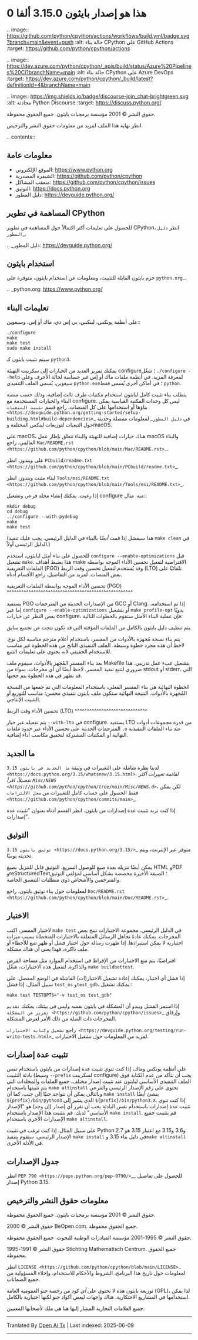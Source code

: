 هذا هو إصدار بايثون 3.15.0 ألفا 0
=====================================

.. image:: https://github.com/python/cpython/actions/workflows/build.yml/badge.svg?branch=main&event=push
   :alt: حالة بناء CPython على GitHub Actions
   :target: https://github.com/python/cpython/actions

.. image:: https://dev.azure.com/python/cpython/_apis/build/status/Azure%20Pipelines%20CI?branchName=main
   :alt: حالة بناء CPython على Azure DevOps
   :target: https://dev.azure.com/python/cpython/_build/latest?definitionId=4&branchName=main

.. image:: https://img.shields.io/badge/discourse-join_chat-brightgreen.svg
   :alt: محادثة Python Discourse
   :target: https://discuss.python.org/


حقوق النشر © 2001 مؤسسة برمجيات بايثون. جميع الحقوق محفوظة.

انظر نهاية هذا الملف لمزيد من معلومات حقوق النشر والترخيص.

.. contents::

معلومات عامة
-------------------

- الموقع الإلكتروني: https://www.python.org
- الشيفرة المصدرية: https://github.com/python/cpython
- متعقب المشاكل: https://github.com/python/cpython/issues
- التوثيق: https://docs.python.org
- دليل المطور: https://devguide.python.org/

المساهمة في تطوير CPython
-----------------------

للحصول على تعليمات أكثر اكتمالاً حول المساهمة في تطوير CPython،
انظر `دليل المطور`_.

.. _دليل المطور: https://devguide.python.org/

استخدام بايثون
------------

حزم بايثون القابلة للتثبيت، ومعلومات عن استخدام بايثون، متوفرة على
`python.org`_.

.. _python.org: https://www.python.org/

تعليمات البناء
------------------

على أنظمة يونكس، لينكس، بي إس دي، ماك أو إس، وسيغوين::

    ./configure
    make
    make test
    sudo make install

سيتم تثبيت بايثون كـ ``python3``.

يمكنك تمرير العديد من الخيارات إلى سكريبت التهيئة configure؛ شغّل ``./configure --help``
لمعرفة المزيد. في أنظمة ملفات ماك أو إس غير حساسة لحالة الأحرف وعلى سيغوين،
يُسمى الملف التنفيذي ``python.exe``؛ في أماكن أخرى يُسمى فقط ``python``.

يتطلب بناء تثبيت كامل لبايثون استخدام مكتبات طرف ثالث إضافية، وذلك حسب منصة البناء
والخيارات المستخدمة مع configure. ليس كل وحدات المكتبة القياسية يمكن بناؤها أو
استخدامها على كل المنصات. راجع قسم
`تثبيت التبعيات <https://devguide.python.org/getting-started/setup-building.html#build-dependencies>`_
في `دليل المطور`_ لمعلومات مفصلة وحديثة حول
التبعيات لتوزيعات لينكس المختلفة وmacOS.

على macOS، هناك خيارات إضافية للتهيئة والبناء تتعلق بإطار عمل macOS والبناء العالمي.
راجع `Mac/README.rst
<https://github.com/python/cpython/blob/main/Mac/README.rst>`_.

على ويندوز، انظر `PCbuild/readme.txt
<https://github.com/python/cpython/blob/main/PCbuild/readme.txt>`_.

لبناء مثبت ويندوز، انظر `Tools/msi/README.txt
<https://github.com/python/cpython/blob/main/Tools/msi/README.txt>`_.

إذا رغبت، يمكنك إنشاء مجلد فرعي وتشغيل configure منه.
مثال::

    mkdir debug
    cd debug
    ../configure --with-pydebug
    make
    make test

(هذا سيفشل إذا قمت *أيضًا* بالبناء في الدليل الرئيسي. يجب عليك تنفيذ
``make clean`` في الدليل الرئيسي أولاً.)

للحصول على بناء أمثل لبايثون، استخدم ``configure --enable-optimizations``
قبل تشغيل ``make``. هذا يضبط أهداف make الافتراضية لتفعيل
تحسين الأداء الموجه بواسطة الملفات التعريفية (PGO) وقد يُستخدم لتفعيل تحسين وقت الربط (LTO)
تلقائيًا على بعض المنصات. لمزيد من التفاصيل، راجع الأقسام أدناه.

تحسين الأداء الموجه بواسطة الملفات التعريفية (PGO)
^^^^^^^^^^^^^^^^^^^^^^^^^^^^^^^^^^^^^^^^^^^^^^^^^^^^

يستفيد PGO من الإصدارات الحديثة من المترجمات GCC أو Clang. إذا تم استخدامه،
إما عبر ``configure --enable-optimizations`` أو بتشغيل
``make profile-opt`` يدويًا بغض النظر عن خيارات configure، فإن عملية البناء الأمثل
ستقوم بالخطوات التالية:

يتم تنظيف دليل بايثون بالكامل من الملفات المؤقتة التي قد تكون نتجت
عن تجميع سابق.

يتم بناء نسخة مُجهزة بالأدوات من المفسر، باستخدام أعلام مترجم مناسبة
لكل نوع. لاحظ أن هذه مجرد خطوة وسيطة. الملف التنفيذي الناتج من هذه الخطوة
غير مناسب للاستخدام الحقيقي لأنه يحتوي على تعليمات التتبع.

بعد بناء المفسر المُجهز بالأدوات، سيقوم ملف Makefile بتشغيل عبء عمل تدريبي.
هذا ضروري لتتبع تنفيذ المفسر.
لاحظ أيضًا أن أي مخرجات، سواء من stdout أو stderr، التي قد تظهر في هذه الخطوة
يتم حجبها.

الخطوة النهائية هي بناء المفسر الفعلي، باستخدام المعلومات
التي تم جمعها من النسخة المُجهزة بالأدوات. النتيجة النهائية ستكون ملف بايثون تنفيذي
محسن؛ مناسب للتوزيع أو التثبيت الإنتاجي.

تحسين الأداء وقت الربط (LTO)
^^^^^^^^^^^^^^^^^^^^^^^^^^^^^^

يتم تفعيله عبر خيار ``--with-lto`` في configure. يستفيد LTO من
قدرة مجموعات أدوات المترجمات الحديثة على تحسين الأداء عبر حدود ملفات ``.o``
عند بناء الملفات التنفيذية النهائية أو المكتبات المشتركة لتحقيق مكاسب أداء إضافية.

ما الجديد
----------

لدينا نظرة شاملة على التغييرات في وثيقة
`ما الجديد في بايثون 3.15 <https://docs.python.org/3.15/whatsnew/3.15.html>`_.
لقائمة تغييرات أكثر تفصيلاً، اقرأ `Misc/NEWS
<https://github.com/python/cpython/tree/main/Misc/NEWS.d>`_، لكن
يمكن فقط الحصول على حساب كامل للتغييرات من `سجل الالتزامات
<https://github.com/python/cpython/commits/main>`_.

إذا كنت تريد تثبيت عدة إصدارات من بايثون، انظر القسم أدناه
بعنوان "تثبيت عدة إصدارات".

التوثيق
-------------

`توثيق بايثون 3.15 <https://docs.python.org/3.15/>`_ متوفر عبر الإنترنت،
ويتم تحديثه يوميًا.

يمكن أيضًا تنزيله بعدة صيغ للوصول السريع. التوثيق
قابل للتنزيل بصيغ HTML وPDF وreStructuredText؛ الصيغة الأخيرة
مخصصة بشكل أساسي لمؤلفي التوثيق والمترجمين والأشخاص ذوي متطلبات
التنسيق الخاصة.

لمعلومات حول بناء توثيق بايثون، راجع `Doc/README.rst
<https://github.com/python/cpython/blob/main/Doc/README.rst>`_.

الاختبار
-------

لاختبار المفسر، اكتب ``make test`` في الدليل الرئيسي. مجموعة
الاختبارات تنتج بعض المخرجات. يمكنك عادةً تجاهل الرسائل المتعلقة
بالاختبارات المتخطاة بسبب ميزات اختيارية لا يمكن استيرادها. إذا ظهرت رسالة
حول اختبار فشل أو ظهر تتبع للأخطاء أو ملف ذاكرة، فهذا يعني أن هناك
مشكلة.

افتراضيًا، يتم منع الاختبارات من الإفراط في استخدام الموارد مثل مساحة القرص والذاكرة.
لتفعيل هذه الاختبارات، شغّل ``make buildbottest``.

إذا فشل أي اختبار، يمكنك إعادة تشغيل الاختبار(ات) الفاشلة في الوضع المفصل.
على سبيل المثال، إذا فشل ``test_os`` و``test_gdb``، يمكنك تشغيل::

    make test TESTOPTS="-v test_os test_gdb"

إذا استمر الفشل ويبدو أن المشكلة في بايثون نفسه وليس في بيئتك،
يمكنك `تقديم تقرير عن المشكلة
<https://github.com/python/cpython/issues>`_ وإرفاق المخرجات ذات الصلة
من ذلك الأمر لعرض المشكلة.

راجع `تشغيل وكتابة الاختبارات <https://devguide.python.org/testing/run-write-tests.html>`_
لمزيد من المعلومات حول تشغيل الاختبارات.

تثبيت عدة إصدارات
----------------------------

على أنظمة يونكس وماك، إذا كنت تنوي تثبيت عدة إصدارات من بايثون
باستخدام نفس بادئة التثبيت (وسيط ``--prefix`` لسكريبت configure)
يجب أن تتأكد من عدم الكتابة فوق الملف التنفيذي الأساسي لبايثون
عند تثبيت إصدار مختلف. جميع الملفات والمجلدات التي يتم تثبيتها باستخدام ``make altinstall``
تحتوي على رقم الإصدار الرئيسي والفرعي وبالتالي يمكن أن تتواجد جنبًا إلى جنب.
كما أن ``make install`` ينشئ أيضًا ``${prefix}/bin/python3`` الذي يشير إلى ``${prefix}/bin/python3.X``.
إذا كنت تنوي تثبيت عدة إصدارات باستخدام نفس البادئة يجب أن تقرر أي إصدار (إن وجد) هو "الإصدار الأساسي" لديك. قم بتثبيت هذا الإصدار باستخدام
``make install``.  قم بتثبيت جميع الإصدارات الأخرى باستخدام ``make altinstall``.

على سبيل المثال، إذا كنت ترغب في تثبيت Python 2.7 و3.6 و3.15 مع اعتبار 3.15 هو الإصدار الرئيسي، ستقوم بتنفيذ ``make install`` في دليل بناء 3.15 و``make altinstall`` في الأدلة الأخرى.


جدول الإصدارات
----------------

انظر `PEP 790 <https://peps.python.org/pep-0790/>`__ للحصول على تفاصيل إصدار Python 3.15.


معلومات حقوق النشر والترخيص
---------------------------------


حقوق النشر © 2001 مؤسسة برمجيات بايثون. جميع الحقوق محفوظة.

حقوق النشر © 2000 BeOpen.com. جميع الحقوق محفوظة.

حقوق النشر © 1995-2001 مؤسسة المبادرات الوطنية للبحوث. جميع الحقوق محفوظة.

حقوق النشر © 1991-1995 Stichting Mathematisch Centrum. جميع الحقوق محفوظة.

انظر `LICENSE <https://github.com/python/cpython/blob/main/LICENSE>`_ لمعلومات حول تاريخ هذا البرنامج، الشروط والأحكام للاستخدام، وإخلاء المسؤولية من جميع الضمانات.

توزيعة بايثون هذه لا تحتوي على *أي* كود من رخصة جنو العمومية العامة (GPL)، لذا يمكن استخدامها في المشاريع الاحتكارية. هناك واجهات لبعض أكواد جنو لكنها اختيارية بالكامل.

جميع العلامات التجارية المشار إليها هنا هي ملك لأصحابها المعنيين.

---

Tranlated By [Open Ai Tx](https://github.com/OpenAiTx/OpenAiTx) | Last indexed: 2025-06-09

---